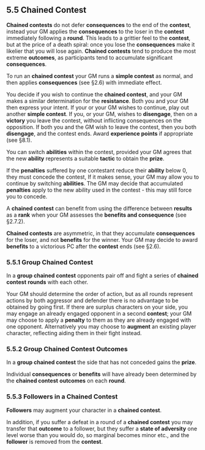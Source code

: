 ## 5.5 Chained Contest

**Chained contests** do not defer **consequences** to the end of the **contest**, instead your GM applies the **consequences** to the loser in the **contest** immediately following a **round**. This leads to a grittier feel to the **contest**, but at the price of a death spiral: once you lose the **consequences** make it likelier that you will lose again. **Chained contests** tend to produce the most extreme **outcomes**, as participants tend to accumulate significant **consequences**.

To run an **chained contest** your GM runs a **simple contest** as normal, and then applies **consequences** (see §2.6) with immediate effect.

You decide if you wish to continue the **chained contest**, and your GM makes a similar determination for the **resistance**. Both you and your GM then express your intent. If your or your GM wishes to continue, play out another **simple contest**. If you, or your GM, wishes to **disengage**, then on a **victory** you leave the contest, without inflicting consequences on the opposition. If both you and the GM wish to leave the contest, then you both **disengage**, and the contest ends. Award **experience points** if appropriate (see §8.1).

You can switch **abilities** within the contest, provided your GM agrees that the new **ability** represents a suitable **tactic** to obtain the **prize**.

If the **penalties** suffered by one contestant reduce their **ability** below 0, they must concede the contest, If it makes sense, your GM may allow you to continue by switching **abilities**. The GM may decide that accumulated **penalties** apply to the new ability used in the contest - this may still force you to concede.

A **chained contest** can benefit from using the difference between **results** as a **rank** when your GM assesses the **benefits and consequence** (see §2.7.2).

**Chained contests** are asymmetric, in that they accumulate **consequences** for the loser, and not **benefits** for the winner. Your GM may decide to award **benefits** to a victorious PC after the **contest** ends (see §2.6).

### 5.5.1 Group Chained Contest

In a **group chained contest** opponents pair off and fight a series of **chained contest** **rounds** with each other.

Your GM should determine the order of action, but as all rounds represent actions by both aggressor and defender there is no advantage to be obtained by going first. If there are surplus characters on your side, you may engage an already engaged opponent in a second **contest**; your GM may choose to apply a **penalty** to them as they are already engaged with one opponent. Alternatively you may choose to **augment** an existing player character, reflecting aiding them in their fight instead.

### 5.5.2 Group Chained Contest Outcomes

In a **group chained contest** the side that has not conceded gains the **prize**.

Individual **consequences** or **benefits** will have already been determined by the **chained contest** **outcomes** on each **round**.

### 5.5.3 Followers in a Chained Contest

**Followers** may augment your character in a **chained contest**.

In addition, if you suffer a defeat in a round of a **chained contest** you may transfer that **outcome** to a follower, but they suffer a **state of adversity** one level worse than you would do, so marginal becomes minor etc., and the **follower** is removed from the **contest**.

